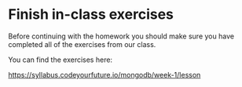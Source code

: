 # Finish in-class exercises

Before continuing with the homework you should make sure you have completed all of the exercises from our class.

You can find the exercises here:

https://syllabus.codeyourfuture.io/mongodb/week-1/lesson
